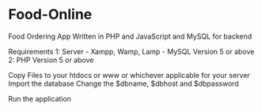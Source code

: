 # Food-Online
Food Ordering App
Written in PHP and JavaScript and MySQL for backend

Requirements
1: Server - Xampp, Wamp, Lamp - MySQL Version 5 or above
2: PHP Version 5 or above

Copy Files to your htdocs or www or whichever applicable for your server
Import the database
Change the $dbname, $dbhost and $dbpassword

Run the application
